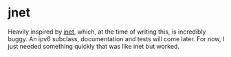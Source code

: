 # jnet

Heavily inspired by [inet](https://git.2e8.dk/lua-inet/about/), which, at the
time of writing this, is incredibly buggy. An ipv6 subclass, documentation and
tests will come later. For now, I just needed something quickly that was like
inet but worked.
